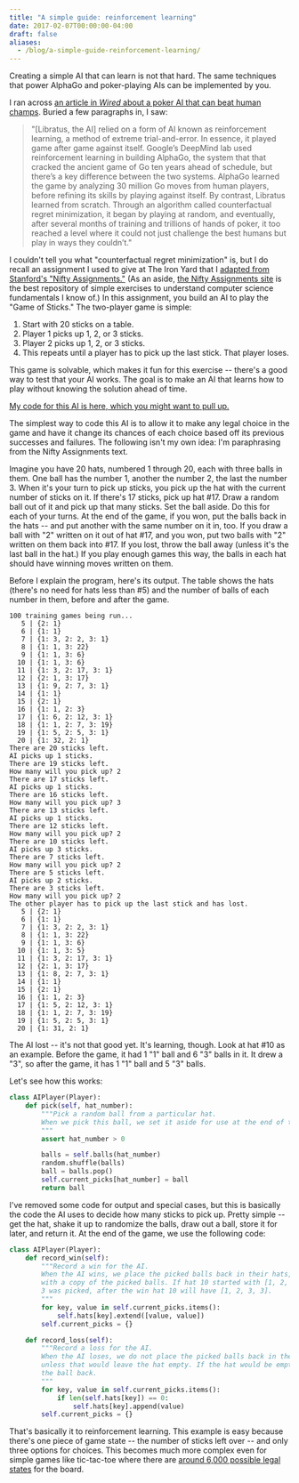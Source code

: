 ```yaml
---
title: "A simple guide: reinforcement learning"
date: 2017-02-07T00:00:00-04:00
draft: false
aliases:
  - /blog/a-simple-guide-reinforcement-learning/
---
```


Creating a simple AI that can learn is not that hard. The same techniques that power AlphaGo and poker-playing AIs can be implemented by you.

<!--more-->

I ran across [an article in _Wired_ about a poker AI that can beat human champs](https://www.wired.com/2017/02/libratus/). Buried a few paragraphs in, I saw:

> "[Libratus, the AI] relied on a form of AI known as reinforcement learning, a method of extreme trial-and-error. In essence, it played game after game against itself. Google’s DeepMind lab used reinforcement learning in building AlphaGo, the system that that cracked the ancient game of Go ten years ahead of schedule, but there’s a key difference between the two systems. AlphaGo learned the game by analyzing 30 million Go moves from human players, before refining its skills by playing against itself. By contrast, Libratus learned from scratch. Through an algorithm called counterfactual regret minimization, it began by playing at random, and eventually, after several months of training and trillions of hands of poker, it too reached a level where it could not just challenge the best humans but play in ways they couldn’t."

I couldn't tell you what "counterfactual regret minimization" is, but I do recall an assignment I used to give at The Iron Yard that I [adapted from Stanford's "Nifty Assignments."](http://nifty.stanford.edu/2014/laaksonen-vihavainen-game-of-sticks/) (As an aside, [the Nifty Assignments site](http://nifty.stanford.edu/) is the best repository of simple exercises to understand computer science fundamentals I know of.) In this assignment, you build an AI to play the "Game of Sticks." The two-player game is simple:

1. Start with 20 sticks on a table.
2. Player 1 picks up 1, 2, or 3 sticks.
3. Player 2 picks up 1, 2, or 3 sticks.
4. This repeats until a player has to pick up the last stick. That player loses.

This game is solvable, which makes it fun for this exercise -- there's a good way to test that your AI works. The goal is to make an AI that learns how to play without knowing the solution ahead of time.

[My code for this AI is here, which you might want to pull up.](https://gist.github.com/cndreisbach/33fd1f6a992a48467ba2a7d8149c40cf#file-game_of_sticks-py)

The simplest way to code this AI is to allow it to make any legal choice in the game and have it change its chances of each choice based off its previous successes and failures. The following isn't my own idea: I'm paraphrasing from the Nifty Assignments text.

Imagine you have 20 hats, numbered 1 through 20, each with three balls in them. One ball has the number 1, another the number 2, the last the number 3. When it's your turn to pick up sticks, you pick up the hat with the current number of sticks on it. If there's 17 sticks, pick up hat #17. Draw a random ball out of it and pick up that many sticks. Set the ball aside. Do this for each of your turns. At the end of the game, if you won, put the balls back in the hats -- and put another with the same number on it in, too. If you draw a ball with "2" written on it out of hat #17, and you won, put two balls with "2" written on them back into #17. If you lost, throw the ball away (unless it's the last ball in the hat.) If you play enough games this way, the balls in each hat should have winning moves written on them.

Before I explain the program, here's its output. The table shows the hats (there's no need for hats less than #5) and the number of balls of each number in them, before and after the game.

```
100 training games being run...
   5 | {2: 1}
   6 | {1: 1}
   7 | {1: 3, 2: 2, 3: 1}
   8 | {1: 1, 3: 22}
   9 | {1: 1, 3: 6}
  10 | {1: 1, 3: 6}
  11 | {1: 3, 2: 17, 3: 1}
  12 | {2: 1, 3: 17}
  13 | {1: 9, 2: 7, 3: 1}
  14 | {1: 1}
  15 | {2: 1}
  16 | {1: 1, 2: 3}
  17 | {1: 6, 2: 12, 3: 1}
  18 | {1: 1, 2: 7, 3: 19}
  19 | {1: 5, 2: 5, 3: 1}
  20 | {1: 32, 2: 1}
There are 20 sticks left.
AI picks up 1 sticks.
There are 19 sticks left.
How many will you pick up? 2
There are 17 sticks left.
AI picks up 1 sticks.
There are 16 sticks left.
How many will you pick up? 3
There are 13 sticks left.
AI picks up 1 sticks.
There are 12 sticks left.
How many will you pick up? 2
There are 10 sticks left.
AI picks up 3 sticks.
There are 7 sticks left.
How many will you pick up? 2
There are 5 sticks left.
AI picks up 2 sticks.
There are 3 sticks left.
How many will you pick up? 2
The other player has to pick up the last stick and has lost.
   5 | {2: 1}
   6 | {1: 1}
   7 | {1: 3, 2: 2, 3: 1}
   8 | {1: 1, 3: 22}
   9 | {1: 1, 3: 6}
  10 | {1: 1, 3: 5}
  11 | {1: 3, 2: 17, 3: 1}
  12 | {2: 1, 3: 17}
  13 | {1: 8, 2: 7, 3: 1}
  14 | {1: 1}
  15 | {2: 1}
  16 | {1: 1, 2: 3}
  17 | {1: 5, 2: 12, 3: 1}
  18 | {1: 1, 2: 7, 3: 19}
  19 | {1: 5, 2: 5, 3: 1}
  20 | {1: 31, 2: 1}
```

The AI lost -- it's not that good yet. It's learning, though. Look at hat #10 as an example. Before the game, it had 1 "1" ball and 6 "3" balls in it. It drew a "3", so after the game, it has 1 "1" ball and 5 "3" balls.

Let's see how this works:

```py
class AIPlayer(Player):
    def pick(self, hat_number):
        """Pick a random ball from a particular hat.
        When we pick this ball, we set it aside for use at the end of the game.
        """
        assert hat_number > 0

        balls = self.balls(hat_number)
        random.shuffle(balls)
        ball = balls.pop()
        self.current_picks[hat_number] = ball
        return ball
```

I've removed some code for output and special cases, but this is basically the code the AI uses to decide how many sticks to pick up. Pretty simple -- get the hat, shake it up to randomize the balls, draw out a ball, store it for later, and return it. At the end of the game, we use the following code:

```py
class AIPlayer(Player):
    def record_win(self):
        """Record a win for the AI.
        When the AI wins, we place the picked balls back in their hats, along
        with a copy of the picked balls. If hat 10 started with [1, 2, 3] and
        3 was picked, after the win hat 10 will have [1, 2, 3, 3].
        """
        for key, value in self.current_picks.items():
            self.hats[key].extend([value, value])
        self.current_picks = {}

    def record_loss(self):
        """Record a loss for the AI.
        When the AI loses, we do not place the picked balls back in their hats,
        unless that would leave the hat empty. If the hat would be empty, we put
        the ball back.
        """
        for key, value in self.current_picks.items():
            if len(self.hats[key]) == 0:
                self.hats[key].append(value)
        self.current_picks = {}
```

That's basically it to reinforcement learning. This example is easy because there's one piece of game state -- the number of sticks left over -- and only three options for choices. This becomes much more complex even for simple games like tic-tac-toe where there are [around 6,000 possible legal states](https://math.stackexchange.com/questions/485752/tictactoe-state-space-choose-calculation) for the board.
